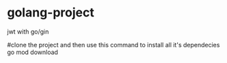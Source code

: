 # golang-project
jwt with go/gin

#clone the project and then use this command to install all it's dependecies 
go mod download 
